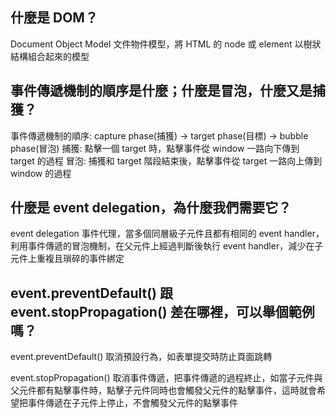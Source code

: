 ## 什麼是 DOM？

Document Object Model 文件物件模型，將 HTML 的 node 或 element 以樹狀結構組合起來的模型

## 事件傳遞機制的順序是什麼；什麼是冒泡，什麼又是捕獲？

事件傳遞機制的順序: capture phase(捕獲) -> target phase(目標) -> bubble phase(冒泡)
捕獲: 點擊一個 target 時，點擊事件從 window 一路向下傳到 target 的過程
冒泡: 捕獲和 target 階段結束後，點擊事件從 target 一路向上傳到 window 的過程

## 什麼是 event delegation，為什麼我們需要它？

event delegation 事件代理，當多個同層級子元件且都有相同的 event handler，利用事件傳遞的冒泡機制，在父元件上經過判斷後執行 event handler，減少在子元件上重複且瑣碎的事件綁定

## event.preventDefault() 跟 event.stopPropagation() 差在哪裡，可以舉個範例嗎？

event.preventDefault() 取消預設行為，如表單提交時防止頁面跳轉

event.stopPropagation() 取消事件傳遞，把事件傳遞的過程終止，如當子元件與父元件都有點擊事件時，點擊子元件同時也會觸發父元件的點擊事件，這時就會希望把事件傳遞在子元件上停止，不會觸發父元件的點擊事件
